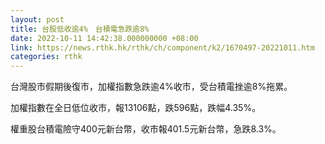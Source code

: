 ```yaml
---
layout: post
title: 台股低收逾4%　台積電急跌逾8%
date: 2022-10-11 14:42:38.000000000 +08:00
link: https://news.rthk.hk/rthk/ch/component/k2/1670497-20221011.htm
categories: rthk
---
```


台灣股市假期後復市，加權指數急跌逾4%收市，受台積電挫逾8%拖累。

加權指數在全日低位收市，報13106點，跌596點，跌幅4.35%。

權重股台積電險守400元新台幣，收市報401.5元新台幣，急跌8.3%。
